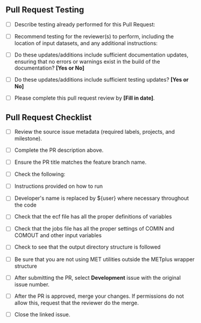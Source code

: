 ## Pull Request Testing ##

- [ ] Describe testing already performed for this Pull Request:</br>

- [ ] Recommend testing for the reviewer(s) to perform, including the location of input datasets, and any additional instructions:</br>

- [ ] Do these updates/additions include sufficient documentation updates, ensuring that no errors or warnings exist in the build of the documentation? **[Yes or No]**

- [ ] Do these updates/additions include sufficient testing updates? **[Yes or No]**

- [ ] Please complete this pull request review by **[Fill in date]**.</br>

## Pull Request Checklist ##

- [ ] Review the source issue metadata (required labels, projects, and milestone).
- [ ] Complete the PR description above.
- [ ] Ensure the PR title matches the feature branch name.
- [ ] Check the following:
- [ ]  Instructions provided on how to run
- [ ]  Developer's name is replaced by ${user} where necessary throughout the code
- [ ]  Check that the ecf file has all the proper definitions of variables
- [ ]  Check that the jobs file has all the proper settings of COMIN and COMOUT and other input variables
- [ ]  Check to see that the output directory structure is followed
- [ ]  Be sure that you are not using MET utilities outside the METplus wrapper structure

- [ ] After submitting the PR, select **Development** issue with the original issue number.
- [ ] After the PR is approved, merge your changes. If permissions do not allow this, request that the reviewer do the merge.
- [ ] Close the linked issue.
